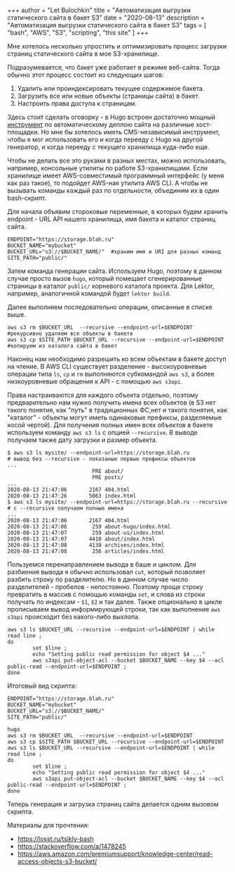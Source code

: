 +++
author = "Let Bulochkin"
title = "Автоматизация выгрузки статического сайта в бакет S3"
date = "2020-08-13"
description = "Автоматизация выгрузки статического сайта в бакет S3"
tags = [
    "bash", "AWS", "S3", "scripting", "this site"
] 
+++

Мне хотелось несколько упростить и оптимизировать процесс загрузки страниц статического сайта в мое S3-хранилище.
<!--more-->
Подразумевается, что бакет уже работает в режиме веб-сайта. Тогда обычно этот процесс состоит из следующих шагов:

1. Удалить или проиндексировать текущее содержимое бакета.
2. Загрузить все или новые объекты (страницы сайта) в бакет.
3. Настроить права доступа к страницам.

Здесь стоит сделать оговорку - в Hugo встроен достаточно мощный [инструмент](https://gohugo.io/hosting-and-deployment/) по автоматическому деплою сайта на различные хост-площадки. Но мне бы хотелось иметь CMS-независимый инструмент, чтобы я мог использовать его и когда перееду с Hugo на другой генератор, и когда перееду с текущего хранилища куда-либо еще.

Чтобы не делать все это руками в разных местах, можно использовать, например, консольные утилиты по работе S3-хранилищами. Если хранилище имеет AWS-совместимый программный интерфейс (у меня как раз такое), то подойдет AWS-ная утилита AWS CLI. А чтобы не вызывать команды каждый раз по отдельности, объединим их в один bash-скрипт.

Для начала объявим стороковые переменные, в которых будем хранить endpoint - URL API нашего хранилища, имя бакета и каталог страниц сайта.
```
ENDPOINT="https://storage.blah.ru"
BUCKET_NAME="mybucket"
BUCKET_URL="s3://$BUCKET_NAME/"  #храним имя и URI для разных команд
SITE_PATH="public/"
```

Затем команда генерации сайта. Используем Hugo, поэтому в данном случае просто вызов `hugo`, который помещает сгенерированные страницы в каталог `public/` корневого каталога проекта. Для Lektor, например, аналогичной командой будет `lektor build`.

Далее выполняем последовательно операции, описанные в списке выше.
```
aws s3 rm $BUCKET_URL  --recursive --endpoint-url=$ENDPOINT #рекурсивно удаляем все объекты в бакете
aws s3 cp $SITE_PATH $BUCKET_URL --recursive --endpoint-url=$ENDPOINT #копируем из каталога сайта в бакет
```

Наконец нам необходимо разрешить ко всем объектам в бакете доступ на чтение. В AWS CLI существует разделение - высокоуровневые операции типа `ls`, `cp` и `rm` выполняются субкомандой `aws s3`, а более низкоуровневые обращения к API - с помощью `aws s3api`. 

Права настраиваются для каждого объекта отдельно, поэтому предварительно нам нужно получить имена всех объектов (в S3 нет такого понятия, как "путь" в традиционных ФС,нет и такого понятия, как "каталог" - объекты могут иметь одинаковые префиксы, разделяемые косой чертой). Для получения полных имен всех объектов в бакете используем команду `aws s3 ls` c опцией `--recursive`. В выводе получаем также дату загрузки и размер объекта.
```
$ aws s3 ls mysite/ --endpoint-url=https://storage.blah.ru
# вывод без --recursive - показаные первые префиксы объектов
...
                           PRE about/  
                           PRE posts/
...
2020-08-13 21:47:06       2167 404.html
2020-08-13 21:47:26       5063 index.html
$ aws s3 ls mysite/ --endpoint-url=https://storage.blah.ru --recursive
# с --recursive получаем полные имена
...
2020-08-13 21:47:06       2167 404.html
2020-08-13 21:47:06        259 about-hugo/index.html 
2020-08-13 21:47:07        259 about-us/index.html
2020-08-13 21:47:07       4410 about/index.html
2020-08-13 21:47:08       4138 archives/index.html
2020-08-13 21:47:08        256 articles/index.html
```

Пользуемся перенаправлением вывода в баше и циклом. Для разбиения вывода я обычно использовал `cut`, который позволяет разбить строку по разделителю. Но в данном случае число разделителей - пробелов - непостоянно. Поэтому проще строку превратить в массив с помощью команды `set`, и слова из строки получать по индексам - `$1`, `$2` и так далее. Также опционально в цикле прописываем вывод информирующей строки, так как выполнение `aws s3api` происходит без какого-либо выхлопа.
```
aws s3 ls $BUCKET_URL --recursive --endpoint-url=$ENDPOINT | while read line ; 
do
        set $line ;
        echo "Setting public read permission for object $4 ..." 
        aws s3api put-object-acl --bucket $BUCKET_NAME --key $4 --acl public-read --endpoint-url=$ENDPOINT ;
done
```

Итоговый вид скрипта:
```
ENDPOINT="https://storage.blah.ru"
BUCKET_NAME="mybucket"
BUCKET_URL="s3://$BUCKET_NAME/"
SITE_PATH="public/"

hugo
aws s3 rm $BUCKET_URL  --recursive --endpoint-url=$ENDPOINT
aws s3 cp $SITE_PATH $BUCKET_URL --recursive --endpoint-url=$ENDPOINT
aws s3 ls $BUCKET_URL --recursive --endpoint-url=$ENDPOINT | while read line ; 
do
        set $line ;
        echo "Setting public read permission for object $4 ..." 
        aws s3api put-object-acl --bucket $BUCKET_NAME --key $4 --acl public-read --endpoint-url=$ENDPOINT ;
done
```

Теперь генерация и загрузка страниц сайта делается одним вызовом скрипта.

Материалы для прочтения:

* https://losst.ru/tsikly-bash 
* https://stackoverflow.com/a/1478245
* https://aws.amazon.com/premiumsupport/knowledge-center/read-access-objects-s3-bucket/